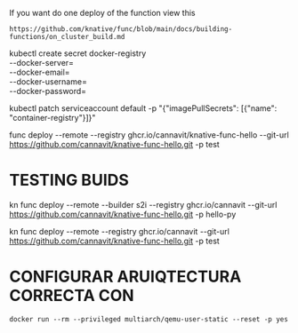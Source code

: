 
If you want do one deploy of the function view this

    https://github.com/knative/func/blob/main/docs/building-functions/on_cluster_build.md


kubectl create secret docker-registry <registry-credential-secrets> \
  --docker-server=<private-registry-url> \
  --docker-email=<private-registry-email> \
  --docker-username=<private-registry-user> \
  --docker-password=<private-registry-password>

kubectl patch serviceaccount default -p "{\"imagePullSecrets\": [{\"name\": \"container-registry\"}]}"


func deploy --remote --registry ghcr.io/cannavit/knative-func-hello --git-url https://github.com/cannavit/knative-func-hello.git -p test


# TESTING BUIDS 

kn func deploy --remote --builder s2i --registry ghcr.io/cannavit --git-url https://github.com/cannavit/knative-func-hello.git -p hello-py


kn func deploy --remote --registry ghcr.io/cannavit --git-url https://github.com/cannavit/knative-func-hello.git -p test



# CONFIGURAR ARUIQTECTURA CORRECTA CON 
    docker run --rm --privileged multiarch/qemu-user-static --reset -p yes

